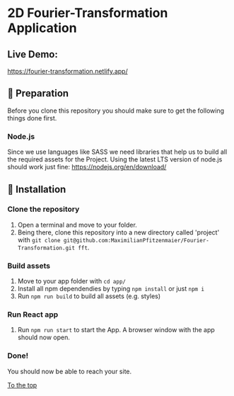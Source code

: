 # 2D Fourier-Transformation Application
## Live Demo:
https://fourier-transformation.netlify.app/

## :electric_plug: Preparation

Before you clone this repository you should make sure to get the following things done first.

### Node.js

Since we use languages like SASS we need libraries that help us to build all the required assets for the Project.
Using the latest LTS version of node.js should work just fine: https://nodejs.org/en/download/

## :checkered_flag: Installation

### Clone the repository

1. Open a terminal and move to your folder.
2. Being there, clone this repository into a new directory called 'project' with `git clone git@github.com:MaximilianPfitzenmaier/Fourier-Transformation.git fft`.

### Build assets

1. Move to your app folder with `cd app/`
2. Install all npm dependendies by typing `npm install` or just `npm i`
3. Run `npm run build` to build all assets (e.g. styles)

### Run React app

1. Run `npm run start` to start the App. A browser window with the app should now open.

### Done!

You should now be able to reach your site.

[To the top](#Fourier-Transformation)
